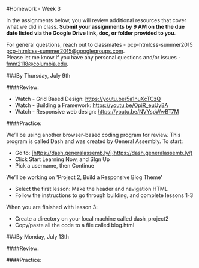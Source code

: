 #Homework - Week 3

In the assignments below, you will review additional resources that cover what we did in class. **Submit your assignments by 9 AM on the the due date listed via the Google Drive link, doc, or folder provided to you**.  

For general questions, reach out to classmates - pcp-htmlcss-summer2015
pcp-htmlcss-summer2015@googlegroups.com.  
Please let me know if you have any personal questions and/or issues - fmm2118@columbia.edu.  


###By Thursday, July 9th

####Review:

- Watch - Grid Based Design: https://youtu.be/5a1nuXcTCzQ
- Watch - Building a Framework: https://youtu.be/OpiR_euUy8A
- Watch - Responsive web design: https://youtu.be/NVYspWwBT7M

####Practice:

We’ll be using another browser-based coding program for review. This program is called Dash and was created by General Assembly. To start:

- Go to: [https://dash.generalassemb.ly/](https://dash.generalassemb.ly/)
- Click Start Learning Now, and SIgn Up 
- Pick a username, then Continue

We’ll be working on 'Project 2, Build a Responsive Blog Theme'

- Select the first lesson: Make the header and navigation HTML 
- Follow the instructions to go through building, and complete lessons 1-3

When you are finished with lesson 3:

- Create a directory on your local machine called dash_project2
- Copy/paste all the code to a file called blog.html


###By Monday, July 13th

####Review:


####Practice: